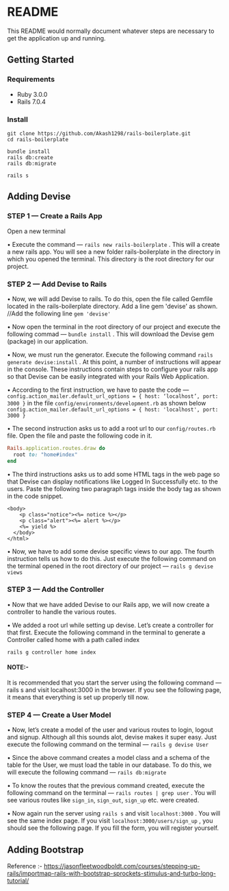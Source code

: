 # README

This README would normally document whatever steps are necessary to get the
application up and running.


## Getting Started

### Requirements
- Ruby 3.0.0
- Rails 7.0.4

### Install

```
git clone https://github.com/Akash1298/rails-boilerplate.git
cd rails-boilerplate

bundle install
rails db:create
rails db:migrate

rails s
```

## Adding Devise

<h3>STEP 1 — Create a Rails App</h3>

Open a new terminal

• Execute the command — ```rails new rails-boilerplate``` . This will a create a new rails app. You will see a new folder rails-boilerplate in the directory in which you opened the terminal. This directory is the root directory for our project.



<h3>STEP 2 — Add Devise to Rails</h3>

• Now, we will add Devise to rails. To do this, open the file called Gemfile located in the rails-boilerplate directory. Add a line gem 'devise' as shown.
//Add the following line
```gem 'devise'```

• Now open the terminal in the root directory of our project and execute the following commad — ```bundle install``` . This will download the Devise gem (package) in our application.

• Now, we must run the generator. Execute the following command ```rails generate devise:install``` . At this point, a number of instructions will appear in the console. These instructions contain steps to configure your rails app so that Devise can be easily integrated with your Rails Web Application.

• According to the first instruction, we have to paste the code — ```config.action_mailer.default_url_options = { host: ‘localhost’, port: 3000 }``` in the file ```config/environments/development.rb``` as shown below
```config.action_mailer.default_url_options = { host: 'localhost', port: 3000 }```

• The second instruction asks us to add a root url to our ```config/routes.rb``` file. Open the file and paste the following code in it.
```ruby
Rails.application.routes.draw do
  root to: "home#index"
end
```
• The third instructions asks us to add some HTML tags in the web page so that Devise can display notifications like Logged In Successfully etc. to the users. Paste the following two paragraph tags inside the body tag as shown in the code snippet.
```
<body>
    <p class="notice"><%= notice %></p>
    <p class="alert"><%= alert %></p>
    <%= yield %>
  </body>
</html>
```

• Now, we have to add some devise specific views to our app. The fourth instruction tells us how to do this. Just execute the following command on the terminal opened in the root directory of our project — ```rails g devise views```



<h3>STEP 3 — Add the Controller</h3>

• Now that we have added Devise to our Rails app, we will now create a controller to handle the various routes.

• We added a root url while setting up devise. Let’s create a controller for that first. Execute the following command in the terminal to generate a Controller called home with a path called index

```rails g controller home index```

<h4>NOTE:-</h4> It is recommended that you start the server using the following command — rails s and visit localhost:3000 in the browser. If you see the following page, it means that everything is set up properly till now.



<h3>STEP 4 — Create a User Model</h3>

• Now, let’s create a model of the user and various routes to login, logout and signup. Although all this sounds alot, devise makes it super easy. Just execute the following command on the terminal — ```rails g devise User```

• Since the above command creates a model class and a schema of the table for the User, we must load the table in our database. To do this, we will execute the following command — ```rails db:migrate```
    
• To know the routes that the previous command created, execute the following command on the terminal — ```rails routes | grep user``` . You will see various routes like ```sign_in```, ```sign_out```, ```sign_up``` etc. were created.

• Now again run the server using ```rails s``` and visit ```localhost:3000``` . You will see the same index page. If you visit ```localhost:3000/users/sign_up``` , you should see the following page. If you fill the form, you will register yourself.


## Adding Bootstrap

Reference :- 
https://jasonfleetwoodboldt.com/courses/stepping-up-rails/importmap-rails-with-bootstrap-sprockets-stimulus-and-turbo-long-tutorial/
